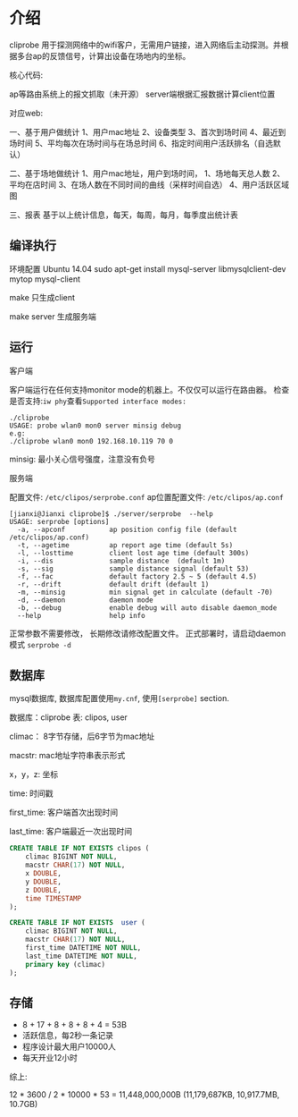 介绍
=======

cliprobe 用于探测网络中的wifi客户，无需用户链接，进入网络后主动探测。并根据多台ap的反馈信号，计算出设备在场地内的坐标。

核心代码:

ap等路由系统上的报文抓取（未开源）
server端根据汇报数据计算client位置

对应web:

一、基于用户做统计
1、用户mac地址
2、设备类型
3、首次到场时间
4、最近到场时间
5、平均每次在场时间与在场总时间
6、指定时间用户活跃排名（自选默认）

二、基于场地做统计
1、用户mac地址，用户到场时间，
1、场地每天总人数
2、平均在店时间
3、在场人数在不同时间的曲线（采样时间自选）
4、用户活跃区域图

三、报表
基于以上统计信息，每天，每周，每月，每季度出统计表


编译执行
--------------------
环境配置
Ubuntu 14.04 
  sudo apt-get install mysql-server libmysqlclient-dev mytop mysql-client
  
make
只生成client

make server
生成服务端

运行
--------------------

客户端

客户端运行在任何支持monitor mode的机器上。不仅仅可以运行在路由器。
检查是否支持:`iw phy`查看`Supported interface modes:`

```
./cliprobe 
USAGE: probe wlan0 mon0 server minsig debug
e.g:
./cliprobe wlan0 mon0 192.168.10.119 70 0
```
minsig: 最小关心信号强度，注意没有负号

服务端

配置文件: `/etc/clipos/serprobe.conf`
ap位置配置文件: `/etc/clipos/ap.conf`

```
[jianxi@Jianxi cliprobe]$ ./server/serprobe  --help
USAGE: serprobe [options]
  -a, --apconf           ap position config file (default /etc/clipos/ap.conf)
  -t, --agetime          ap report age time (default 5s)
  -l, --losttime         client lost age time (default 300s)
  -i, --dis              sample distance  (default 1m)
  -s, --sig              sample distance signal (default 53)
  -f, --fac              default factory 2.5 ~ 5 (default 4.5)
  -r, --drift            default drift (default 1)
  -m, --minsig           min signal get in calculate (default -70)
  -d, --daemon           daemon mode
  -b, --debug            enable debug will auto disable daemon_mode
  --help                 help info
```

正常参数不需要修改， 长期修改请修改配置文件。
正式部署时，请启动daemon 模式 `serprobe -d`

数据库
-----------------------

mysql数据库, 数据库配置使用`my.cnf`, 使用`[serprobe]` section.

数据库：cliprobe 表: clipos, user

climac： 8字节存储，后6字节为mac地址

macstr: mac地址字符串表示形式

x，y，z: 坐标

time: 时间戳

first_time: 客户端首次出现时间

last_time: 客户端最近一次出现时间

```sql
CREATE TABLE IF NOT EXISTS clipos (
	climac BIGINT NOT NULL,
	macstr CHAR(17) NOT NULL, 
	x DOUBLE, 
	y DOUBLE, 
	z DOUBLE, 
	time TIMESTAMP
);

CREATE TABLE IF NOT EXISTS  user (
	climac BIGINT NOT NULL,
	macstr CHAR(17) NOT NULL,
	first_time DATETIME NOT NULL,
	last_time DATETIME NOT NULL,
	primary key (climac)
);
```

存储
------------

* 8 + 17 + 8 + 8 + 8 + 4 = 53B
* 活跃信息，每2秒一条记录
* 程序设计最大用户10000人
* 每天开业12小时

综上:

12 * 3600 / 2 * 10000 * 53 = 11,448,000,000B  (11,179,687KB, 10,917.7MB, 10.7GB)

